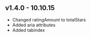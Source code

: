 
## v1.4.0 - 10.10.15
  - Changed ratingAmount to totalStars
  - Added aria attributes
  - Added tabindex
